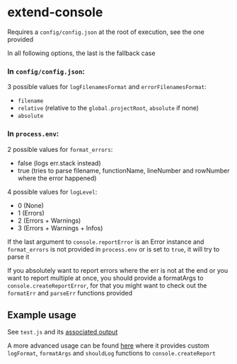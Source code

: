 # extend-console

Requires a `config/config.json` at the root of execution, see the one provided

In all following options, the last is the fallback case

### In `config/config.json`: 

3 possible values for `logFilenamesFormat` and `errorFilenamesFormat`:
- `filename`
- `relative` (relative to the `global.projectRoot`, `absolute` if none)
- `absolute`

### In `process.env`:

2 possible values for `format_errors`:
- false (logs err.stack instead)
- true (tries to parse filename, functionName, lineNumber and rowNumber where the error happened)

4 possible values for `logLevel`:
- 0 (None)
- 1 (Errors)
- 2 (Errors + Warnings)
- 3 (Errors + Warnings + Infos)

If the last argument to `console.reportError` is an Error instance and `format_errors` is not provided in `process.env` or is set to `true`, it will try to parse it

If you absolutely want to report errors where the err is not at the end or you want to report multiple at once, you should provide a formatArgs to `console.createReportError`, for that you might want to check out the `formatErr` and `parseErr` functions provided

## Example usage

See `test.js` and its [associated output](extend-console_example_output.jpg)

A more advanced usage can be found [here](https://github.com/Pupariaa/Cordium/blob/main/internals/Events.js) where it provides custom `logFormat`, `formatArgs` and `shouldLog` functions to `console.createReport`